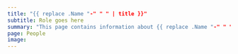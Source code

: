 ```yaml
---
title: "{{ replace .Name "-" " " | title }}"
subtitle: Role goes here
summary: "This page contains information about {{ replace .Name "-" " "| title }} and their contributions to V"
page: People
image: 
---
```

